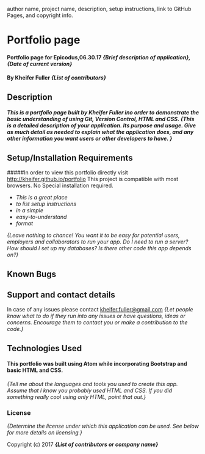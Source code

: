 author name, project name, description, setup instructions, link to GitHub Pages, and copyright info.

# Portfolio page

#### Portfolio page for Epicodus,06.30.17 _{Brief description of application}, {Date of current version}_

#### By Kheifer Fuller _**{List of contributors}**_

## Description
##### This is a portfolio page built by Kheifer Fuller ino order to demonstrate the basic understanding of using Git, Version Control, HTML and CSS.  _{This is a detailed description of your application. Its purpose and usage.  Give as much detail as needed to explain what the application does, and any other information you want users or other developers to have. }_

## Setup/Installation Requirements

#####In order to view this portfolio directly visit http://kheifer.github.io/portfolio This project is compatible with most browsers. No Special installation required.
* _This is a great place_
* _to list setup instructions_
* _in a simple_
* _easy-to-understand_
* _format_

_{Leave nothing to chance! You want it to be easy for potential users, employers and collaborators to run your app. Do I need to run a server? How should I set up my databases? Is there other code this app depends on?}_

## Known Bugs


## Support and contact details
In case of any issues please contact kheifer.fuller@gmail.com
_{Let people know what to do if they run into any issues or have questions, ideas or concerns.  Encourage them to contact you or make a contribution to the code.}_

## Technologies Used
#### This portfolio was built using Atom while incorporating Bootstrap and basic HTML and CSS.

_{Tell me about the languages and tools you used to create this app. Assume that I know you probably used HTML and CSS. If you did something really cool using only HTML, point that out.}_

### License

*{Determine the license under which this application can be used.  See below for more details on licensing.}*

Copyright (c) 2017 **_{List of contributors or company name}_**
